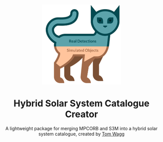 <div align="center">
    <img width="250px" src="logo.png">
    <h1>Hybrid Solar System Catalogue Creator</h1>
    <p>A lightweight package for merging MPCORB and S3M into a hybrid solar system catalogue, created by <a href="https://www.github.com/TomWagg/">Tom Wagg</a></p>
</div>
